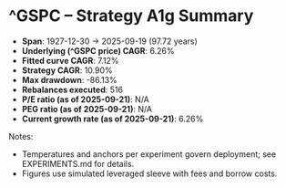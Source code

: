 # ^GSPC – Strategy A1g Summary

- **Span**: 1927-12-30 → 2025-09-19 (97.72 years)
- **Underlying (^GSPC price) CAGR**: 6.26%
- **Fitted curve CAGR**: 7.12%
- **Strategy CAGR**: 10.90%
- **Max drawdown**: -86.13%
- **Rebalances executed**: 516
- **P/E ratio (as of 2025-09-21)**: N/A
- **PEG ratio (as of 2025-09-21)**: N/A
- **Current growth rate (as of 2025-09-21)**: 6.26%

Notes:

- Temperatures and anchors per experiment govern deployment; see EXPERIMENTS.md for details.
- Figures use simulated leveraged sleeve with fees and borrow costs.
